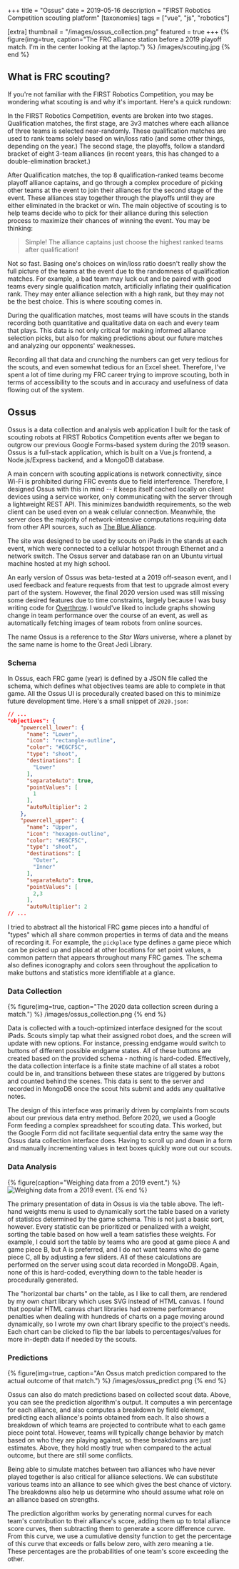 +++
title = "Ossus"
date = 2019-05-16
description = "FIRST Robotics Competition scouting platform"
[taxonomies]
tags = ["vue", "js", "robotics"]

[extra]
thumbnail = "/images/ossus_collection.png"
featured = true
+++
{% figure(img=true, caption="The FRC alliance station before a 2019 playoff match. I'm in the center looking at the laptop.") %}
/images/scouting.jpg
{% end %}

## What is FRC scouting?

If you're not familiar with the FIRST Robotics Competition, you may be wondering what scouting is and why it's important. Here's a quick rundown:

In the FIRST Robotics Competition, events are broken into two stages. Qualification matches, the first stage, are 3v3 matches where each alliance of three teams is selected near-randomly. These qualification matches are used to rank teams solely based on win/loss ratio (and some other things, depending on the year.) The second stage, the playoffs, follow a standard bracket of eight 3-team alliances (in recent years, this has changed to a double-elimination bracket.)

After Qualification matches, the top 8 qualification-ranked teams become playoff alliance captains, and go through a complex procedure of picking other teams at the event to join their alliances for the second stage of the event. These alliances stay together through the playoffs until they are either eliminated in the bracket or win. The main objective of scouting is to help teams decide who to pick for their alliance during this selection process to maximize their chances of winning the event. You may be thinking:

> Simple! The alliance captains just choose the highest ranked teams after qualification!

Not so fast. Basing one's choices on win/loss ratio doesn't really show the full picture of the teams at the event due to the randomness of qualification matches. For example, a bad team may luck out and be paired with good teams every single qualification match, artificially inflating their qualification rank. They may enter alliance selection with a high rank, but they may not be the best choice. This is where scouting comes in.

During the qualification matches, most teams will have scouts in the stands recording both quantitative and qualitative data on each and every team that plays. This data is not only critical for making informed alliance selection picks, but also for making predictions about our future matches and analyzing our opponents' weaknesses.

Recording all that data and crunching the numbers can get very tedious for the scouts, and even somewhat tedious for an Excel sheet. Therefore, I've spent a lot of time during my FRC career trying to improve scouting, both in terms of accessibility to the scouts and in accuracy and usefulness of data flowing out of the system.

## Ossus
Ossus is a data collection and analysis web application I built for the task of scouting robots at FIRST Robotics Competition events after we began to outgrow our previous Google Forms-based system during the 2019 season. Ossus is a full-stack application, which is built on a Vue.js frontend, a Node.js/Express backend, and a MongoDB database.

A main concern with scouting applications is network connectivity, since Wi-Fi is prohibited during FRC events due to field interference. Therefore, I designed Ossus with this in mind -- it keeps itself cached locally on client devices using a service worker, only communicating with the server through a lightweight REST API. This minimizes bandwidth requirements, so the web client can be used even on a weak cellular connection. Meanwhile, the server does the majority of network-intensive computations requiring data from other API sources, such as [The Blue Alliance](https://thebluealliance.com).

The site was designed to be used by scouts on iPads in the stands at each event, which were connected to a cellular hotspot through Ethernet and a network switch. The Ossus server and database ran on an Ubuntu virtual machine hosted at my high school.

An early version of Ossus was beta-tested at a 2019 off-season event, and I used feedback and feature requests from that test to upgrade almost every part of the system. However, the final 2020 version used was still missing some desired features due to time constraints, largely because I was busy writing code for [Overthrow](@/projects/overthrow.md). I would've liked to include graphs showing change in team performance over the course of an event, as well as automatically fetching images of team robots from online sources.

The name Ossus is a reference to the _Star Wars_ universe, where a planet by the same name is home to the Great Jedi Library.

### Schema

In Ossus, each FRC game (year) is defined by a JSON file called the schema, which defines what objectives teams are able to complete in that game. All the Ossus UI is procedurally created based on this to minimize future development time. Here's a small snippet of `2020.json`:

```json
// ...
"objectives": {
    "powercell_lower": {
      "name": "Lower",
      "icon": "rectangle-outline",
      "color": "#E6CF5C",
      "type": "shoot",
      "destinations": [
        "Lower"
      ],
      "separateAuto": true,
      "pointValues": [
        1
      ],
      "autoMultiplier": 2
    },
    "powercell_upper": {
      "name": "Upper",
      "icon": "hexagon-outline",
      "color": "#E6CF5C",
      "type": "shoot",
      "destinations": [
        "Outer",
        "Inner"
      ],
      "separateAuto": true,
      "pointValues": [
        2,3
      ],
      "autoMultiplier": 2
// ...
```

I tried to abstract all the historical FRC game pieces into a handful of "types" which all share common properties in terms of data and the means of recording it. For example, the `pickplace` type defines a game piece which can be picked up and placed at other locations for set point values, a common pattern that appears throughout many FRC games. The schema also defines iconography and colors seen throughout the application to make buttons and statistics more identifiable at a glance.

### Data Collection

{% figure(img=true, caption="The 2020 data collection screen during a match.") %}
/images/ossus_collection.png
{% end %}

Data is collected with a touch-optimized interface designed for the scout iPads. Scouts simply tap what their assigned robot does, and the screen will update with new options. For instance, pressing endgame would switch to buttons of different possible endgame states. All of these buttons are created based on the provided schema - nothing is hard-coded. Effectively, the data collection interface is a finite state machine of all states a robot could be in, and transitions between these states are triggered by buttons and counted behind the scenes. This data is sent to the server and recorded in MongoDB once the scout hits submit and adds any qualitative notes.

The design of this interface was primarily driven by complaints from scouts about our previous data entry method. Before 2020, we used a Google Form feeding a complex spreadsheet for scouting data. This worked, but the Google Form did not facilitate sequential data entry the same way the Ossus data collection interface does. Having to scroll up and down in a form and manually incrementing values in text boxes quickly wore out our scouts.

### Data Analysis

{% figure(caption="Weighing data from a 2019 event.") %}
![Weighing data from a 2019 event.](/videos/ossus_data.gif)
{% end %}

The primary presentation of data in Ossus is via the table above. The left-hand weights menu is used to dynamically sort the table based on a variety of statistics determined by the game schema. This is not just a basic sort, however. Every statistic can be prioritized or penalized with a weight, sorting the table based on how well a team satisfies these weights. For example, I could sort the table by teams who are good at game piece A and game piece B, but A is preferred, and I do not want teams who do game piece C, all by adjusting a few sliders. All of these calculations are performed on the server using scout data recorded in MongoDB. Again, none of this is hard-coded, everything down to the table header is procedurally generated.

The "horizontal bar charts" on the table, as I like to call them, are rendered by my own chart library which uses SVG instead of HTML canvas. I found that popular HTML canvas chart libraries had extreme performance penalties when dealing with hundreds of charts on a page moving around dynamically, so I wrote my own chart library specific to the project's needs. Each chart can be clicked to flip the bar labels to percentages/values for more in-depth data if needed by the scouts.

### Predictions

{% figure(img=true, caption="An Ossus match prediction compared to the actual outcome of that match.") %}
/images/ossus_predict.png
{% end %}

Ossus can also do match predictions based on collected scout data. Above, you can see the prediction algorithm's output. It computes a win percentage for each alliance, and also computes a breakdown by field element, predicting each alliance's points obtained from each. It also shows a breakdown of which teams are projected to contribute what to each game piece point total. However, teams will typically change behavior by match based on who they are playing against, so these breakdowns are just estimates. Above, they hold mostly true when compared to the actual outcome, but there are still some conflicts.

Being able to simulate matches between two alliances who have never played together is also critical for alliance selections. We can substitute various teams into an alliance to see which gives the best chance of victory. The breakdowns also help us determine who should assume what role on an alliance based on strengths.

The prediction algorithm works by generating normal curves for each team's contribution to their alliance's score, adding them up to total alliance score curves, then subtracting them to generate a score difference curve. From this curve, we use a cumulative density function to get the percentage of this curve that exceeds or falls below zero, with zero meaning a tie. These percentages are the probabilities of one team's score exceeding the other.
